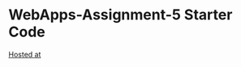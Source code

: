# WebApps-Assignment-5 Starter Code
[Hosted at](https://44-563-webapps-f21.github.io/webapps-s21-assignment-5-pavanatm9909/animals.html)